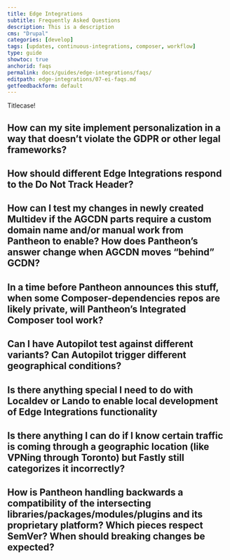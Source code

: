 ```yaml
---
title: Edge Integrations
subtitle: Frequently Asked Questions
description: This is a description
cms: "Drupal"
categories: [develop]
tags: [updates, continuous-integrations, composer, workflow]
type: guide
showtoc: true
anchorid: faqs
permalink: docs/guides/edge-integrations/faqs/
editpath: edge-integrations/07-ei-faqs.md
getfeedbackform: default
---
```


Titlecase!

## How can my site implement personalization in a way that doesn’t violate the GDPR or other legal frameworks?



## How should different Edge Integrations respond to the Do Not Track Header?



## How can I test my changes in newly created Multidev if the AGCDN parts require a custom domain name and/or manual work from Pantheon to enable? How does Pantheon’s answer change when AGCDN moves “behind” GCDN?


 
## In a time before Pantheon announces this stuff, when some Composer-dependencies repos are likely private, will Pantheon’s Integrated Composer tool work?



## Can I have Autopilot test against different variants? Can Autopilot trigger different geographical conditions?



## Is there anything special I need to do with Localdev or Lando to enable local development of Edge Integrations functionality



## Is there anything I can do if I know certain traffic is coming through a geographic location (like VPNing through Toronto) but Fastly still categorizes it incorrectly?



## How is Pantheon handling backwards a compatibility of the intersecting libraries/packages/modules/plugins and its proprietary platform? Which pieces respect SemVer? When should breaking changes be expected?